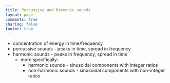 ```yaml
---
title: Percussive and harmonic sounds
layout: page
comments: true
sharing: false
footer: true
---
```


- concentration of energy in time/frequency
- percussive sounds - peaks in time, spread in frequency
- harmonic sounds - peaks in frequency, spread in time
	- more specifically:
		- harmonic sounds - sinusoidal components with integer ratios
		- non-harmonic sounds  - sinusoidal components with non-integer ratios
